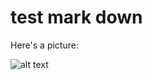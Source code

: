 # test mark down

Here's a picture:

![alt text](https://github.com/kevinkovalchik/RawQuant/docs/fig3.png "This is a PNG file")
